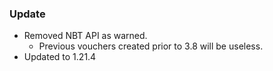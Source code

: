 ### Update
- Removed NBT API as warned.
  - Previous vouchers created prior to 3.8 will be useless.
- Updated to 1.21.4